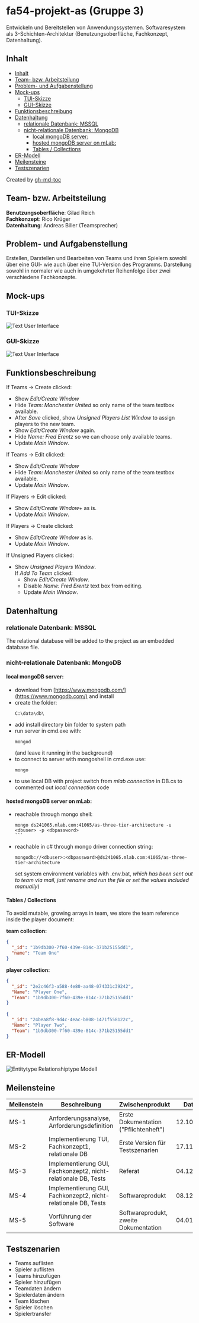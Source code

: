 # fa54-projekt-as (Gruppe 3)

Entwickeln und Bereitstellen von Anwendungssystemen. Softwaresystem als 3-Schichten-Architektur (Benutzungsoberfläche, Fachkonzept, Datenhaltung).

## Inhalt

* [Inhalt](#inhalt)
* [Team\- bzw\. Arbeitsteilung](#team--bzw-arbeitsteilung)
* [Problem\- und Aufgabenstellung](#problem--und-aufgabenstellung)
* [Mock\-ups](#mock-ups)
  * [TUI\-Skizze](#tui-skizze)
  * [GUI\-Skizze](#gui-skizze)
* [Funktionsbeschreibung](#funktionsbeschreibung)
* [Datenhaltung](#datenhaltung)
  * [relationale Datenbank: MSSQL](#relationale-datenbank-mssql)
  * [nicht\-relationale Datenbank: MongoDB](#nicht-relationale-datenbank-mongodb)
    * [local mongoDB server:](#local-mongodb-server)
    * [hosted mongoDB server on mLab:](#hosted-mongodb-server-on-mlab)
    * [Tables / Collections](#tables--collections)
* [ER\-Modell](#er-modell)
* [Meilensteine](#meilensteine)
* [Testszenarien](#testszenarien)

Created by [gh-md-toc](https://github.com/ekalinin/github-markdown-toc.go)

## Team- bzw. Arbeitsteilung

**Benutzungsoberfläche**: Gilad Reich  
**Fachkonzept**: Rico Krüger  
**Datenhaltung**: Andreas Biller (Teamsprecher)  

## Problem- und Aufgabenstellung

Erstellen, Darstellen und Bearbeiten von Teams und ihren Spielern sowohl über eine GUI- wie auch über eine TUI-Version des Programms. Darstellung sowohl in normaler wie auch in umgekehrter Reihenfolge über zwei verschiedene Fachkonzepte.  

## Mock-ups

### TUI-Skizze

![Text User Interface](/pictures/TUI_Mockup.png)

### GUI-Skizze

![Text User Interface](/pictures/GUI_Mockup.png)

## Funktionsbeschreibung

If Teams -> Create clicked:  
- Show *Edit/Create Window*  
- Hide *Team: Manchester United* so only name of the team textbox available.  
- After *Save* clicked, show *Unsigned Players List Window* to assign players to the new team.  
- Show *Edit/Create Window* again.  
- Hide *Name: Fred Erentz* so we can choose only available teams.  
- Update *Main Window*.  

If Teams -> Edit clicked:  
- Show *Edit/Create Window*  
- Hide *Team: Manchester United* so only name of the team textbox available.  
- Update *Main Window*.  

If Players -> Edit clicked:  
- Show *Edit/Create Window*+ as is.  
- Update *Main Window*.  

If Players -> Create clicked:  
- Show *Edit/Create Window* as is.  
- Update *Main Window*.  

If Unsigned Players clicked:  
- Show *Unsigned Players Window*.  
  If *Add To Team* clicked:  
  - Show *Edit/Create Window*.  
  - Disable *Name: Fred Erentz* text box from editing.  
  - Update *Main Window*.  

## Datenhaltung

### relationale Datenbank: MSSQL

The relational database will be added to the project as an embedded database file.  

### nicht-relationale Datenbank: MongoDB

#### local mongoDB server:

- download from [https://www.mongodb.com/](https://www.mongodb.com/) and install  
- create the folder:  
  ```shell
  C:\data\db\
  ```
- add install directory bin folder to system path  
- run server in cmd.exe with:  
  ```shell
  mongod
  ```
  (and leave it running in the background)  
- to connect to server with mongoshell in cmd.exe use:  
  ```shell
  mongo
  ```
- to use local DB with project switch from *mlab connection* in DB.cs to commented out *local connection* code  

#### hosted mongoDB server on mLab:

- reachable through mongo shell:  
  ````shell
  mongo ds241065.mlab.com:41065/as-three-tier-architecture -u <dbuser> -p <dbpassword>
  ```
- reachable in c# through mongo driver connection string:  
  ```shell
  mongodb://<dbuser>:<dbpassword>@ds241065.mlab.com:41065/as-three-tier-architecture
  ```
  set system environment variables with .env.bat, *which has been sent out to team via mail, just rename and run the file or set the values included manually*)  
  
#### Tables / Collections

To avoid mutable, growing arrays in team, we store the team reference inside the player document:  

**team collection:**  

```json
{
  "_id": "1b9db300-7f60-439e-814c-371b25155dd1",
  "name": "Team One"
}
```

**player collection:**  

```json
{
  "_id": "2e2c46f3-a588-4e80-aa48-074331c39242",
  "Name": "Player One",
  "Team": "1b9db300-7f60-439e-814c-371b25155dd1"
}
  
{
  "_id": "24bea8f8-9d4c-4eac-b808-1471f558122c",
  "Name": "Player Two",
  "Team": "1b9db300-7f60-439e-814c-371b25155dd1"
}
```

## ER-Modell

![Entitytype Relationshiptype Modell](/pictures/ER_Model.png)

## Meilensteine

**Meilenstein** | **Beschreibung** | **Zwischenprodukt** | **Datum**
--- | --- | --- | --- 
MS-1 | Anforderungsanalyse, Anforderungsdefinition | Erste Dokumentation ("Pflichtenheft") | 12.10.2017
MS-2 | Implementierung TUI, Fachkonzept1, relationale DB | Erste Version für Testszenarien | 17.11.2017
MS-3 | Implementierung GUI, Fachkonzept2, nicht-relationale DB, Tests | Referat | 04.12.2017
MS-4 | Implementierung GUI, Fachkonzept2, nicht-relationale DB, Tests | Softwareprodukt | 08.12.2017
MS-5 | Vorführung der Software | Softwareprodukt, zweite Dokumentation | 04.01.2018

## Testszenarien

- Teams auflisten
- Spieler auflisten
- Teams hinzufügen
- Spieler hinzufügen
- Teamdaten ändern
- Spielerdaten ändern
- Team löschen
- Spieler löschen
- Spielertransfer
